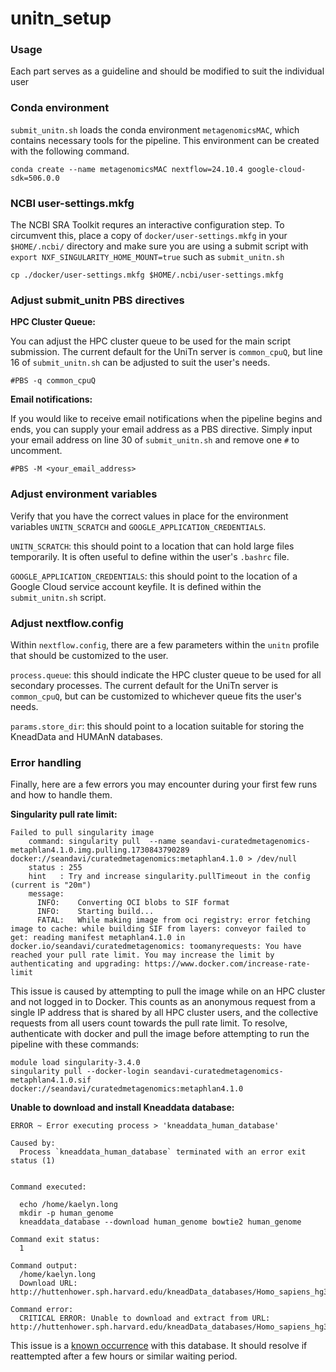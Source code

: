 # unitn_setup

### Usage
Each part serves as a guideline and should be modified to suit the individual user

### Conda environment
`submit_unitn.sh` loads the conda environment `metagenomicsMAC`, which contains necessary tools for the pipeline.
This environment can be created with the following command.
```
conda create --name metagenomicsMAC nextflow=24.10.4 google-cloud-sdk=506.0.0
```

### NCBI user-settings.mkfg
The NCBI SRA Toolkit requres an interactive configuration step. To circumvent this, place a copy of `docker/user-settings.mkfg` in your `$HOME/.ncbi/` directory and make sure you are using a submit script with `export NXF_SINGULARITY_HOME_MOUNT=true` such as `submit_unitn.sh`
```
cp ./docker/user-settings.mkfg $HOME/.ncbi/user-settings.mkfg
```

### Adjust submit_unitn PBS directives
**HPC Cluster Queue:**

You can adjust the HPC cluster queue to be used for the main script submission. The current default for the UniTn server is `common_cpuQ`, but line 16 of `submit_unitn.sh` can be adjusted to suit the user's needs.
```
#PBS -q common_cpuQ
```

**Email notifications:**

If you would like to receive email notifications when the pipeline begins and ends, you can supply your email address as a PBS directive.
Simply input your email address on line 30 of `submit_unitn.sh` and remove one `#` to uncomment.
```
#PBS -M <your_email_address>
```

### Adjust environment variables
Verify that you have the correct values in place for the environment variables `UNITN_SCRATCH` and `GOOGLE_APPLICATION_CREDENTIALS`.

`UNITN_SCRATCH`: this should point to a location that can hold large files temporarily. It is often useful to define within the user's `.bashrc` file.

`GOOGLE_APPLICATION_CREDENTIALS`: this should point to the location of a Google Cloud service account keyfile. It is defined within the `submit_unitn.sh` script.

### Adjust nextflow.config
Within `nextflow.config`, there are a few parameters within the `unitn` profile that should be customized to the user.

`process.queue`: this should indicate the HPC cluster queue to be used for all secondary processes. The current default for the UniTn server is `common_cpuQ`, but can be customized to whichever queue fits the user's needs.

`params.store_dir`: this should point to a location suitable for storing the KneadData and HUMAnN databases.

### Error handling
Finally, here are a few errors you may encounter during your first few runs and how to handle them.

**Singularity pull rate limit:**
```
Failed to pull singularity image
    command: singularity pull  --name seandavi-curatedmetagenomics-metaphlan4.1.0.img.pulling.1730843790289 docker://seandavi/curatedmetagenomics:metaphlan4.1.0 > /dev/null
    status : 255
    hint   : Try and increase singularity.pullTimeout in the config (current is "20m")
    message:
      INFO:    Converting OCI blobs to SIF format
      INFO:    Starting build...
      FATAL:   While making image from oci registry: error fetching image to cache: while building SIF from layers: conveyor failed to get: reading manifest metaphlan4.1.0 in docker.io/seandavi/curatedmetagenomics: toomanyrequests: You have reached your pull rate limit. You may increase the limit by authenticating and upgrading: https://www.docker.com/increase-rate-limit
```
This issue is caused by attempting to pull the image while on an HPC cluster and not logged in to Docker. This counts as an anonymous request from a single IP address that is shared by all HPC cluster users, and the collective requests from all users count towards the pull rate limit. To resolve, authenticate with docker and pull the image before attempting to run the pipeline with these commands:
```
module load singularity-3.4.0
singularity pull --docker-login seandavi-curatedmetagenomics-metaphlan4.1.0.sif docker://seandavi/curatedmetagenomics:metaphlan4.1.0
```

**Unable to download and install Kneaddata database:**
```
ERROR ~ Error executing process > 'kneaddata_human_database'

Caused by:
  Process `kneaddata_human_database` terminated with an error exit status (1)


Command executed:

  echo /home/kaelyn.long
  mkdir -p human_genome
  kneaddata_database --download human_genome bowtie2 human_genome

Command exit status:
  1

Command output:
  /home/kaelyn.long
  Download URL: http://huttenhower.sph.harvard.edu/kneadData_databases/Homo_sapiens_hg37_and_human_contamination_Bowtie2_v0.1.tar.gz

Command error:
  CRITICAL ERROR: Unable to download and extract from URL: http://huttenhower.sph.harvard.edu/kneadData_databases/Homo_sapiens_hg37_and_human_contamination_Bowtie2_v0.1.tar.gz
```
This issue is a [known occurrence](https://forum.biobakery.org/t/unable-to-download-and-install-kneaddata-database/1358) with this database. It should resolve if reattempted after a few hours or similar waiting period.
